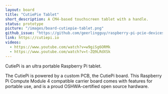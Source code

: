 ```yaml
---
layout: board
title: "CutiePie Tablet"
short_description: A CM4-based touchscreen tablet with a handle.
status: prototype
picture: "/images/board-cutiepie-tablet.png"
github_issue: "https://github.com/geerlingguy/raspberry-pi-pcie-devices/issues/25#issuecomment-744026463"
link: https://cutiepi.io
videos:
  - https://www.youtube.com/watch?v=w9giSg6ORMk
  - https://www.youtube.com/watch?v=t-ZQ9LRdXSk
---
```

CutiePi is an ultra portable Raspberry Pi tablet.

The CutiePi is powered by a custom PCB, the CutiePi board. This Raspberry Pi Compute Module 4 compatible carrier board comes with features for portable use, and is a proud OSHWA-certified open source hardware.
